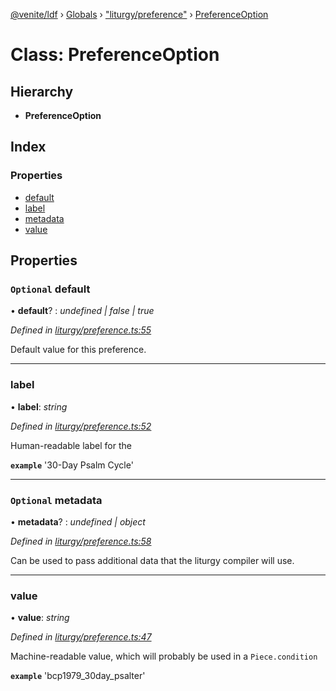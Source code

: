 [@venite/ldf](../README.md) › [Globals](../globals.md) › ["liturgy/preference"](../modules/_liturgy_preference_.md) › [PreferenceOption](_liturgy_preference_.preferenceoption.md)

# Class: PreferenceOption

## Hierarchy

* **PreferenceOption**

## Index

### Properties

* [default](_liturgy_preference_.preferenceoption.md#optional-default)
* [label](_liturgy_preference_.preferenceoption.md#label)
* [metadata](_liturgy_preference_.preferenceoption.md#optional-metadata)
* [value](_liturgy_preference_.preferenceoption.md#value)

## Properties

### `Optional` default

• **default**? : *undefined | false | true*

*Defined in [liturgy/preference.ts:55](https://github.com/gbj/venite/blob/1349d9db/ldf/src/liturgy/preference.ts#L55)*

Default value for this preference.

___

###  label

• **label**: *string*

*Defined in [liturgy/preference.ts:52](https://github.com/gbj/venite/blob/1349d9db/ldf/src/liturgy/preference.ts#L52)*

Human-readable label for the

**`example`** 
'30-Day Psalm Cycle'

___

### `Optional` metadata

• **metadata**? : *undefined | object*

*Defined in [liturgy/preference.ts:58](https://github.com/gbj/venite/blob/1349d9db/ldf/src/liturgy/preference.ts#L58)*

Can be used to pass additional data that the liturgy compiler will use.

___

###  value

• **value**: *string*

*Defined in [liturgy/preference.ts:47](https://github.com/gbj/venite/blob/1349d9db/ldf/src/liturgy/preference.ts#L47)*

Machine-readable value, which will probably be used in a `Piece.condition`

**`example`** 
'bcp1979_30day_psalter'

